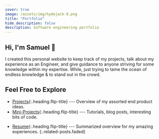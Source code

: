 ```yaml
---
cover: true
image: /assets/img/hydejack-8.png
title: "Portfolio"
hide_description: false
description: Software engineering portfolio
---
```


## Hi, I'm Samuel 🎉

I created this personal website to keep track of my projects, talk about my experience as an Engineer, 
and give guidance to anyone striving for some knowledge within my expertise. 
While, just trying to tame the ocean of endless knowledge & to stand out in the crowd.



## Feel Free to Explore

<!-- * [Blog]{:.heading.flip-title} --- Just a glimpse into my engineering career. -->
* [Projects]{:.heading.flip-title} ---  Overview of my assorted end product ideas.
* [Mini-Projects]{:.heading.flip-title} --- Tutorials, blog posts, interesting bits of code.
<!-- * [Certifications]{:.heading.flip-title} --- A few achievements, but rare ones. -->
* [Resume]{:.heading.flip-title} --- Summarized overview for my amazing experiences.
{:.related-posts.faded}

<!-- [blog]: blog-posts/ -->
[projects]: projects/
[mini-projects]: mini-projects/
<!-- [certifications]: certifications/ -->
[resume]: resume/

